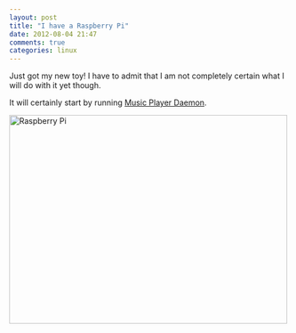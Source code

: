 ```yaml
---
layout: post
title: "I have a Raspberry Pi"
date: 2012-08-04 21:47
comments: true
categories: linux
---
```

Just got my new toy! I have to admit that I am not completely certain what I will do with it yet though.

It will certainly start by running <a href="http://mpd.wikia.com/wiki/Music_Player_Daemon_Wiki" target="_blank">Music Player Daemon</a>.

<a href="http://www.flickr.com/photos/chriscowleyunix/7705281518/" title="Raspberry Pi by chriscowleysound, on Flickr"><img src="http://farm9.staticflickr.com/8023/7705281518_73c2ee8c18.jpg" width="500" height="375" alt="Raspberry Pi"></a>

